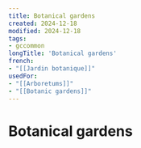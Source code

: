 ```yaml
---
title: Botanical gardens
created: 2024-12-18
modified: 2024-12-18
tags:
- gccommon
longTitle: 'Botanical gardens'
french:
- "[[Jardin botanique]]"
usedFor:
- "[[Arboretums]]"
- "[[Botanic gardens]]"
---
```

# Botanical gardens
